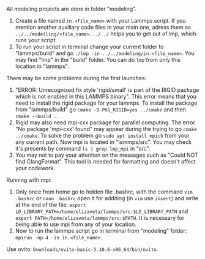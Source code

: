 All modeling projects are done in folder "modeling".

1) Create a file named `in.<file_name>` with your Lammps script. If you mention another auxiliary code files in your main one, adress them as `../../modelling/<file_name>`. `../../` helps you to get out of lmp, which runs your script.
2) To run your script in terminal change your current folder to "lammps/build" and go `./lmp -in ../../modeling/in.<file_name>`. You may find "lmp" in the "build" folder. You can do `lmp` from only this location in "lammps".

There may be some problems during the first launches:
1) "ERROR: Unrecognized fix style 'rigid/small' is part of the RIGID package which is not enabled in this LAMMPS binary".
This error means that you need to install the rigid package for your lammps. To install the package from "lammps/build" go `cmake -D PKG_RIGID=yes ../cmake` and then `cmake --build .`.
2) Rigid may also need mpi-cxx package for parallel computing. The error "No package 'mpi-cxx' found" may appear during the trying to go `cmake ../cmake`. To solve the problem go `sudo apt install mpich` from your any current path. Now mpi is located in "lammps/src". You may check it's presents by command `ls | grep lmp_mpi` in "src".
3) You may not to pay your attention on the messages such as "Could NOT find ClangFormat". This tool is needed for formatting and doesn't affect your codework.

Running with mpi:
1) Only once from home go to hidden file .bashrc, with the command `vim .bashrc` or `nano .bashrc` open it for additing (in `vim` use `insert`) and write at the end of the file: `export LD_LIBRARY_PATH=/home/elizaveta/lammps/src:$LD_LIBRARY_PATH` and `export PATH=/home/elizaveta/lammps/src:$PATH`. It is necessary for being able to use mpi from any of your location.
2) Now to run the lammps script go in terminal from "modeling" folder: `mpirun -np 4 -in in.<file_name>`.

Use ovito:
`Downloads/ovito-basic-3.10.6-x86_64/bin/ovito`.
